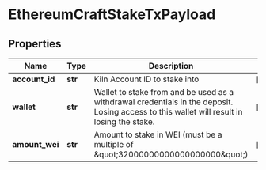 # EthereumCraftStakeTxPayload


## Properties
Name | Type | Description | Notes
------------ | ------------- | ------------- | -------------
**account_id** | **str** | Kiln Account ID to stake into | [optional] 
**wallet** | **str** | Wallet to stake from and be used as a withdrawal credentials in the deposit. Losing access to this wallet will result in losing the stake. | [optional] 
**amount_wei** | **str** | Amount to stake in WEI (must be a multiple of \&quot;32000000000000000000\&quot;) | [optional] 


